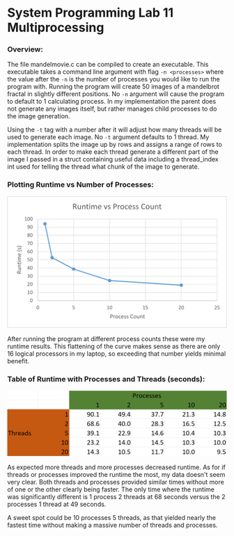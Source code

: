 # System Programming Lab 11 Multiprocessing

### Overview:
The file mandelmovie.c can be compiled to create an executable. This executable takes a command line argument with flag `-n <processes>` where the value after the `-n` is the number of processes you would like to run the program with. Running the program will create 50 images of a mandelbrot fractal in slightly different positions. No `-n` argument will cause the program to default to 1 calculating process. In my implementation the parent does not generate any images itself, but rather manages child processes to do the image generation. <br>

Using the `-t` tag with a number after it will adjust how many threads will be used to generate each image. No `-t` argument defaults to 1 thread. My implementation splits the image up by rows and assigns a range of rows to each thread. In order to make each thread generate a different part of the image I passed in a struct containing useful data including a thread_index int used for telling the thread what chunk of the image to generate.

### Plotting Runtime vs Number of Processes:
![plot](Plot.png)

After running the program at different process counts these were my runtime results. This flattening of the curve makes sense as there are only 16 logical processors in my laptop, so exceeding that number yields minimal benefit.

### Table of Runtime with Processes and Threads (seconds):
![table](threads_and_processes_table.png)

As expected more threads and more processes decreased runtime. As for if threads or processes improved the runtime the most, my data doesn't seem very clear. Both threads and processes provided similar times without more of one or the other clearly being faster. The only time where the runtime was significantly different is 1 process 2 threads at 68 seconds versus the 2 processes 1 thread at 49 seconds. <br>

A sweet spot could be 10 processes 5 threads, as that yielded nearly the fastest time without making a massive number of threads and processes.